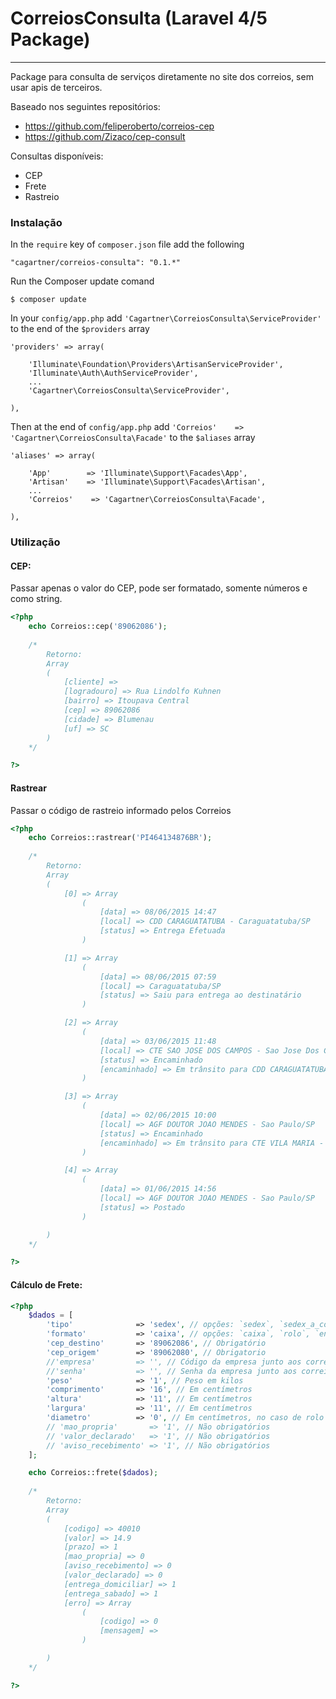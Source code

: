 # CorreiosConsulta (Laravel 4/5 Package)

----------------------
Package para consulta de serviços diretamente no site dos correios, sem usar apis de terceiros.

Baseado nos seguintes repositórios:
- https://github.com/feliperoberto/correios-cep
- https://github.com/Zizaco/cep-consult

Consultas disponíveis:
- CEP
- Frete
- Rastreio

### Instalação

In the `require` key of `composer.json` file add the following

    "cagartner/correios-consulta": "0.1.*"

Run the Composer update comand

    $ composer update

In your `config/app.php` add `'Cagartner\CorreiosConsulta\ServiceProvider'` to the end of the `$providers` array

    'providers' => array(

        'Illuminate\Foundation\Providers\ArtisanServiceProvider',
        'Illuminate\Auth\AuthServiceProvider',
        ...
        'Cagartner\CorreiosConsulta\ServiceProvider',

    ),

Then at the end of `config/app.php` add `'Correios'    => 'Cagartner\CorreiosConsulta\Facade'` to the `$aliases` array

    'aliases' => array(

        'App'        => 'Illuminate\Support\Facades\App',
        'Artisan'    => 'Illuminate\Support\Facades\Artisan',
        ...
        'Correios'    => 'Cagartner\CorreiosConsulta\Facade',

    ),

### Utilização

#### CEP:

Passar apenas o valor do CEP, pode ser formatado, somente números e como string.

```php
<?php
    echo Correios::cep('89062086');
    
    /*
        Retorno:
        Array
        (
            [cliente] => 
            [logradouro] => Rua Lindolfo Kuhnen
            [bairro] => Itoupava Central
            [cep] => 89062086
            [cidade] => Blumenau
            [uf] => SC
        )
    */

?>
```

#### Rastrear

Passar o código de rastreio informado pelos Correios

```php
<?php
    echo Correios::rastrear('PI464134876BR');
    
    /*
        Retorno:
        Array
        (
            [0] => Array
                (
                    [data] => 08/06/2015 14:47
                    [local] => CDD CARAGUATATUBA - Caraguatatuba/SP
                    [status] => Entrega Efetuada
                )

            [1] => Array
                (
                    [data] => 08/06/2015 07:59
                    [local] => Caraguatatuba/SP
                    [status] => Saiu para entrega ao destinatário
                )

            [2] => Array
                (
                    [data] => 03/06/2015 11:48
                    [local] => CTE SAO JOSE DOS CAMPOS - Sao Jose Dos Campos/SP
                    [status] => Encaminhado
                    [encaminhado] => Em trânsito para CDD CARAGUATATUBA - Caraguatatuba/SP
                )

            [3] => Array
                (
                    [data] => 02/06/2015 10:00
                    [local] => AGF DOUTOR JOAO MENDES - Sao Paulo/SP
                    [status] => Encaminhado
                    [encaminhado] => Em trânsito para CTE VILA MARIA - Sao Paulo/SP
                )

            [4] => Array
                (
                    [data] => 01/06/2015 14:56
                    [local] => AGF DOUTOR JOAO MENDES - Sao Paulo/SP
                    [status] => Postado
                )

        )
    */

?>
```

#### Cálculo de Frete:

```php
<?php
    $dados = [
        'tipo'              => 'sedex', // opções: `sedex`, `sedex_a_cobrar`, `sedex_10`, `sedex_hoje`, `pac`, 'pac_contrato', 'sedex_contrato' , 'esedex'
        'formato'           => 'caixa', // opções: `caixa`, `rolo`, `envelope`
        'cep_destino'       => '89062086', // Obrigatório
        'cep_origem'        => '89062080', // Obrigatorio
        //'empresa'         => '', // Código da empresa junto aos correios, não obrigatório.
        //'senha'           => '', // Senha da empresa junto aos correios, não obrigatório.
        'peso'              => '1', // Peso em kilos
        'comprimento'       => '16', // Em centímetros
        'altura'            => '11', // Em centímetros
        'largura'           => '11', // Em centímetros
        'diametro'          => '0', // Em centímetros, no caso de rolo
        // 'mao_propria'       => '1', // Não obrigatórios
        // 'valor_declarado'   => '1', // Não obrigatórios
        // 'aviso_recebimento' => '1', // Não obrigatórios
    ];

    echo Correios::frete($dados);
    
    /*
        Retorno:
        Array
        (
            [codigo] => 40010
            [valor] => 14.9
            [prazo] => 1
            [mao_propria] => 0
            [aviso_recebimento] => 0
            [valor_declarado] => 0
            [entrega_domiciliar] => 1
            [entrega_sabado] => 1
            [erro] => Array
                (
                    [codigo] => 0
                    [mensagem] => 
                )

        )
    */

?>
```
